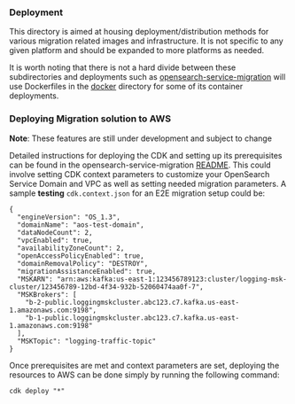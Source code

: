 ### Deployment
This directory is aimed at housing deployment/distribution methods for various migration related images and infrastructure. It is not specific to any given platform and should be expanded to more platforms as needed. 

It is worth noting that there is not a hard divide between these subdirectories and deployments such as [opensearch-service-migration](./cdk/opensearch-service-migration) will use Dockerfiles in the [docker](./docker) directory for some of its container deployments.


### Deploying Migration solution to AWS

**Note**: These features are still under development and subject to change

Detailed instructions for deploying the CDK and setting up its prerequisites can be found in the opensearch-service-migration [README](./cdk/opensearch-service-migration/README.md). This could involve setting CDK context parameters to customize your OpenSearch Service Domain and VPC as well as setting needed migration parameters. A sample **testing** `cdk.context.json` for an E2E migration setup could be:
```
{
  "engineVersion": "OS_1.3",
  "domainName": "aos-test-domain",
  "dataNodeCount": 2,
  "vpcEnabled": true,
  "availabilityZoneCount": 2,
  "openAccessPolicyEnabled": true,
  "domainRemovalPolicy": "DESTROY",
  "migrationAssistanceEnabled": true,
  "MSKARN": "arn:aws:kafka:us-east-1:123456789123:cluster/logging-msk-cluster/123456789-12bd-4f34-932b-52060474aa0f-7",
  "MSKBrokers": [
    "b-2-public.loggingmskcluster.abc123.c7.kafka.us-east-1.amazonaws.com:9198",
    "b-1-public.loggingmskcluster.abc123.c7.kafka.us-east-1.amazonaws.com:9198"
  ],
  "MSKTopic": "logging-traffic-topic"
}
```



Once prerequisites are met and context parameters are set, deploying the resources to AWS can be done simply by running the following command:
```
cdk deploy "*"
```
